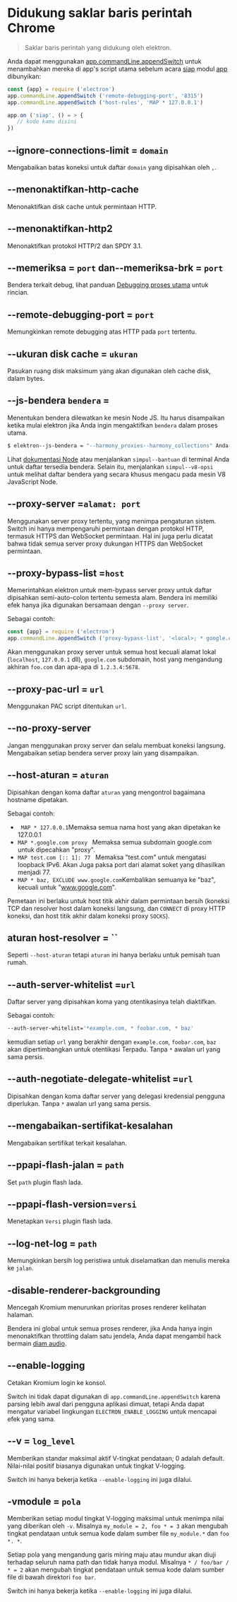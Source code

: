 # Didukung saklar baris perintah Chrome

> Saklar baris perintah yang didukung oleh elektron.

Anda dapat menggunakan [app.commandLine.appendSwitch](app.md#appcommandlineappendswitchswitch-value) untuk menambahkan mereka di app's script utama sebelum acara [siap](app.md#event-ready) modul [app](app.md) dibunyikan:

```javascript
const {app} = require ('electron')
app.commandLine.appendSwitch ('remote-debugging-port', '8315')
app.commandLine.appendSwitch ('host-rules', 'MAP * 127.0.0.1')

app.on ('siap', () = > {
   // kode kamu disini
})
```

## --ignore-connections-limit = ` domain `

Mengabaikan batas koneksi untuk daftar `domain` yang dipisahkan oleh `,`.

## --menonaktifkan-http-cache

Menonaktifkan disk cache untuk permintaan HTTP.

## --menonaktifkan-http2

Menonaktifkan protokol HTTP/2 dan SPDY 3.1.

## --memeriksa = `port` dan--memeriksa-brk = `port`

Bendera terkait debug, lihat panduan [Debugging proses utama](../tutorial/debugging-main-process.md) untuk rincian.

## --remote-debugging-port = ` port `

Memungkinkan remote debugging atas HTTP pada `port` tertentu.

## --ukuran disk cache = `ukuran`

Pasukan ruang disk maksimum yang akan digunakan oleh cache disk, dalam bytes.

## --js-bendera `bendera` =

Menentukan bendera dilewatkan ke mesin Node JS. Itu harus disampaikan ketika mulai elektron jika Anda ingin mengaktifkan `bendera` dalam proses utama.

```bash
$ elektron--js-bendera = "--harmony_proxies--harmony_collections" Anda-app
```

Lihat [dokumentasi Node](https://nodejs.org/api/cli.html) atau menjalankan `simpul--bantuan` di terminal Anda untuk daftar tersedia bendera. Selain itu, menjalankan `simpul--v8-opsi` untuk melihat daftar bendera yang secara khusus mengacu pada mesin V8 JavaScript Node.

## --proxy-server =`alamat: port`

Menggunakan server proxy tertentu, yang menimpa pengaturan sistem. Switch ini hanya mempengaruhi permintaan dengan protokol HTTP, termasuk HTTPS dan WebSocket permintaan. Hal ini juga perlu dicatat bahwa tidak semua server proxy dukungan HTTPS dan WebSocket permintaan.

## --proxy-bypass-list =`host`

Memerintahkan elektron untuk mem-bypass server proxy untuk daftar dipisahkan semi-auto-colon tertentu semesta alam. Bendera ini memiliki efek hanya jika digunakan bersamaan dengan `--proxy server`.

Sebagai contoh:

```javascript
const {app} = require ('electron')
app.commandLine.appendSwitch ('proxy-bypass-list', '<local>; * google.com; * foo.com; 1.2.3.4: 5678')
```

Akan menggunakan proxy server untuk semua host kecuali alamat lokal (`localhost`, `127.0.0.1` dll), `google.com` subdomain, host yang mengandung akhiran `foo.com` dan apa-apa di `1.2.3.4:5678`.

## --proxy-pac-url = `url`

Menggunakan PAC script ditentukan `url`.

## --no-proxy-server

Jangan menggunakan proxy server dan selalu membuat koneksi langsung. Mengabaikan setiap bendera server proxy lain yang disampaikan.

## --host-aturan = `aturan`

Dipisahkan dengan koma daftar `aturan` yang mengontrol bagaimana hostname dipetakan.

Sebagai contoh:

* ` MAP * 127.0.0.1`Memaksa semua nama host yang akan dipetakan ke 127.0.0.1
* `MAP *.google.com proxy ` Memaksa semua subdomain google.com untuk dipecahkan "proxy".
* `MAP test.com [:: 1]: 77 ` Memaksa "test.com" untuk mengatasi loopback IPv6. Akan Juga paksa port dari alamat soket yang dihasilkan menjadi 77.
* `MAP * baz, EXCLUDE www.google.com`Kembalikan semuanya ke "baz", kecuali untuk "www.google.com".

Pemetaan ini berlaku untuk host titik akhir dalam permintaan bersih (koneksi TCP dan resolver host dalam koneksi langsung, dan ` CONNECT ` di proxy HTTP koneksi, dan host titik akhir dalam koneksi proxy ` SOCKS `).

## aturan host-resolver = ``

Seperti `--host-aturan` tetapi `aturan` ini hanya berlaku untuk pemisah tuan rumah.

## --auth-server-whitelist =`url`

Daftar server yang dipisahkan koma yang otentikasinya telah diaktifkan.

Sebagai contoh:

```bash
--auth-server-whitelist='*example.com, * foobar.com, * baz'
```

kemudian setiap `url` yang berakhir dengan `example.com`, `foobar.com`, `baz` akan dipertimbangkan untuk otentikasi Terpadu. Tanpa `*` awalan url yang sama persis.

## --auth-negotiate-delegate-whitelist =`url`

Dipisahkan dengan koma daftar server yang delegasi kredensial pengguna diperlukan. Tanpa `*` awalan url yang sama persis.

## --mengabaikan-sertifikat-kesalahan

Mengabaikan sertifikat terkait kesalahan.

## --ppapi-flash-jalan = `path`

Set `path` plugin flash lada.

## --ppapi-flash-version=`versi`

Menetapkan `Versi` plugin flash lada.

## --log-net-log = `path`

Memungkinkan bersih log peristiwa untuk diselamatkan dan menulis mereka ke `jalan`.

## -disable-renderer-backgrounding

Mencegah Kromium menurunkan prioritas proses renderer kelihatan halaman.

Bendera ini global untuk semua proses renderer, jika Anda hanya ingin menonaktifkan throttling dalam satu jendela, Anda dapat mengambil hack bermain [diam audio](https://github.com/atom/atom/pull/9485/files).

## --enable-logging

Cetakan Kromium login ke konsol.

Switch ini tidak dapat digunakan di `app.commandLine.appendSwitch` karena parsing lebih awal dari pengguna aplikasi dimuat, tetapi Anda dapat mengatur variabel lingkungan `ELECTRON_ENABLE_LOGGING` untuk mencapai efek yang sama.

## --v = `log_level`

Memberikan standar maksimal aktif V-tingkat pendataan; 0 adalah default. Nilai-nilai positif biasanya digunakan untuk tingkat V-logging.

Switch ini hanya bekerja ketika `--enable-logging` ini juga dilalui.

## -vmodule = `pola`

Memberikan setiap modul tingkat V-logging maksimal untuk menimpa nilai yang diberikan oleh `-v`. Misalnya `my_module = 2, foo * = 3` akan mengubah tingkat pendataan untuk semua kode dalam sumber file `my_module.*` dan `foo *. *`.

Setiap pola yang mengandung garis miring maju atau mundur akan diuji terhadap seluruh nama path dan tidak hanya modul. Misalnya `* / foo/bar / * = 2` akan mengubah tingkat pendataan untuk semua kode dalam sumber file di bawah direktori `foo bar`.

Switch ini hanya bekerja ketika `--enable-logging` ini juga dilalui.